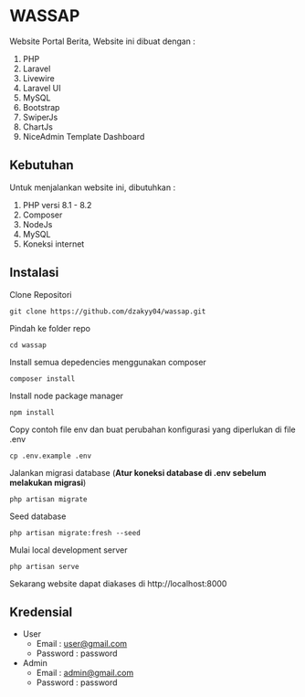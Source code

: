 # WASSAP

Website Portal Berita, Website ini dibuat dengan :

1. PHP
2. Laravel
3. Livewire
4. Laravel UI
5. MySQL
6. Bootstrap
7. SwiperJs
8. ChartJs
9. NiceAdmin Template Dashboard

## Kebutuhan

Untuk menjalankan website ini, dibutuhkan :

1. PHP versi 8.1 - 8.2
2. Composer
3. NodeJs
4. MySQL
5. Koneksi internet

## Instalasi

Clone Repositori

    git clone https://github.com/dzakyy04/wassap.git

Pindah ke folder repo

    cd wassap

Install semua depedencies menggunakan composer

    composer install

Install node package manager

    npm install

Copy contoh file env dan buat perubahan konfigurasi yang diperlukan di file .env

    cp .env.example .env

Jalankan migrasi database (**Atur koneksi database di .env sebelum melakukan migrasi**)

    php artisan migrate

Seed database

    php artisan migrate:fresh --seed

Mulai local development server

    php artisan serve

Sekarang website dapat diakases di http://localhost:8000

## Kredensial

-   User
    -   Email : user@gmail.com
    -   Password : password
-   Admin
    -   Email : admin@gmail.com
    -   Password : password
